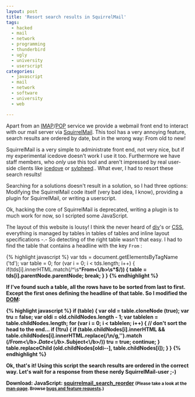 ```yaml
---
layout: post
title: 'Resort search results in SquirrelMail'
tags:
  - hacked
  - mail
  - network
  - programming
  - thunderbird
  - ugly
  - university
  - userscript
categories:
  - javascript
  - mail
  - network
  - software
  - university
  - web

---
```


Apart from an <a href="http://en.wikipedia.org/wiki/Internet_Message_Access_Protocol">IMAP</a>/<a href="http://en.wikipedia.org/wiki/Post_Office_Protocol">POP</a> service we provide a webmail front end to interact with our mail server via <a href="http://squirrelmail.org/index.php">SquirrelMail</a>. This tool has a very annoying feature, search results are ordered by date, but in the wrong way: From old to new!

SquirrelMail is a very simple to administrate front end, not very nice, but if my experimental icedove doesn't work I use it too. Furthermore we have staff members, who <em>only</em> use this tool and aren't impressed by real user-side clients like <a href="http://en.wikipedia.org/wiki/Mozilla_Corporation_software_rebranded_by_the_Debian_project">icedove</a> or <a href="http://sylpheed.sraoss.jp/en/">sylpheed</a>.. What ever, I had to resort these search results!

Searching for a solutions doesn't result in a solution, so I had three options: Modifying the SquirrelMail code itself (very bad idea, I know), providing a plugin for SquirrelMail, or writing a userscript.

Ok, hacking the core of SquirrelMail is deprecated, writing a plugin is to much work for now, so I scripted some JavaScript.

The layout of this website is lousy! I think the never heard of <a href="http://en.wikipedia.org/wiki/Span_and_div">div</a>'s or <a href="http://en.wikipedia.org/wiki/Cascading_Style_Sheets">CSS</a>, everything is managed by tables in tables of tables and inline layout specifications -.-
So detecting of the right table wasn't that easy. I had to find the table that contains a headline with the key  `From` :



{% highlight javascript %}
var tds = document.getElementsByTagName ('td');
var table = 0;
for (var i = 0; i < tds.length; i++)
{
	if(tds[i].innerHTML.match(/^\\s*<b>From<\\/b>\\s*$/))
	{
		table = tds[i].parentNode.parentNode;
		break;
	}
}
{% endhighlight %}



If I've found such a table, all the rows have to be sorted from last to first. Except the first ones defining the headline of that table. So I modified the <a href="http://en.wikipedia.org/wiki/Document_Object_Model">DOM</a>:



{% highlight javascript %}
if (table)
{
	var old = table.cloneNode (true);
	var tru = false;
	var oldi = old.childNodes.length - 1;
	var tablelen = table.childNodes.length;
	for (var i = 0; i < tablelen; i++)
	{
		// don't sort the head to the end...
		if (!tru)
		{
			if (table.childNodes[i].innerHTML && table.childNodes[i].innerHTML.replace(/\\n/g,'').match (/<b>From<\\/b>.*<b>Date<\\/b>.*<b>Subject<\\/b>/))
				tru = true;
			continue;
		}
		table.replaceChild (old.childNodes[oldi--], table.childNodes[i]);
	}
}
{% endhighlight %}



Ok, that's it! Using this script the search results are ordered in the correct way. Let's wait for a response from these nerdy SquirrelMail-user ;-)

<div class="download"><strong>Download:</strong>
JavaScript: <a href='/wp-content/uploads/pipapo/user-scripts/squirrelmail_search_reorder.user.js'>squirrelmail_search_reorder</a>
<small>(Please take a look at the <a href="/man-page/">man-page</a>. Browse <a href="https://bt.binfalse.de/">bugs and feature requests</a>.)</small>
</div>
